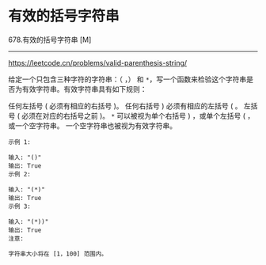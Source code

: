 # 有效的括号字符串

678.有效的括号字符串 
[M]

---

https://leetcode.cn/problems/valid-parenthesis-string/

给定一个只包含三种字符的字符串：（ ，） 和 `*`，写一个函数来检验这个字符串是否为有效字符串。有效字符串具有如下规则：

任何左括号 ( 必须有相应的右括号 )。
任何右括号 ) 必须有相应的左括号 ( 。
左括号 ( 必须在对应的右括号之前 )。
`*` 可以被视为单个右括号 ) ，或单个左括号 ( ，或一个空字符串。
一个空字符串也被视为有效字符串。

```
示例 1:

输入: "()"
输出: True
示例 2:

输入: "(*)"
输出: True
示例 3:

输入: "(*))"
输出: True
注意:

字符串大小将在 [1，100] 范围内。
```